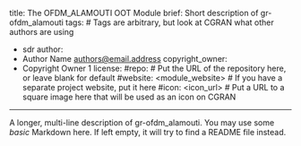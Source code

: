 title: The OFDM_ALAMOUTI OOT Module
brief: Short description of gr-ofdm_alamouti
tags: # Tags are arbitrary, but look at CGRAN what other authors are using
  - sdr
author:
  - Author Name <authors@email.address>
copyright_owner:
  - Copyright Owner 1
license:
#repo: # Put the URL of the repository here, or leave blank for default
#website: <module_website> # If you have a separate project website, put it here
#icon: <icon_url> # Put a URL to a square image here that will be used as an icon on CGRAN
---
A longer, multi-line description of gr-ofdm_alamouti.
You may use some *basic* Markdown here.
If left empty, it will try to find a README file instead.
